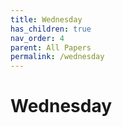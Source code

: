 ```yaml
---
title: Wednesday
has_children: true
nav_order: 4
parent: All Papers
permalink: /wednesday
---
```


# Wednesday
